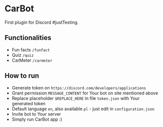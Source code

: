 # CarBot

First plugin for Discord #justTesting.  

## Functionalities
- Fun facts `/funfact`
- Quiz `/quiz`
- CarMeter `/carmeter`

## How to run
- Generate token on `https://discord.com/developers/applications`
- Grant permission `MESSAGE_CONTENT` for Your bot on site mentioned above
- Replace placeholder `$REPLACE_HERE` in file `token.json` with Your generated token
- Default language `en`, also available `pl` - just edit in `configuration.json`
- Invite bot to Your server
- Simply run CarBot app :)
